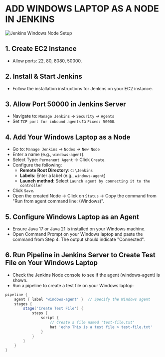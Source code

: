 # ADD WINDOWS LAPTOP AS A NODE IN JENKINS

![Jenkins Windows Node Setup](https://github.com/pandacloud1/DEVOPS/blob/main/JENKINS/Add_Nodes/Jenkins-Windows.png)


## 1. Create EC2 Instance
- Allow ports: 22, 80, 8080, 50000.

## 2. Install & Start Jenkins
- Follow the installation instructions for Jenkins on your EC2 instance.

## 3. Allow Port 50000 in Jenkins Server
- Navigate to: `Manage Jenkins` → `Security` → `Agents`
- Set `TCP port for inbound agents` to `Fixed: 50000`.

## 4. Add Your Windows Laptop as a Node
- Go to: `Manage Jenkins` → `Nodes` → `New Node`
- Enter a name (e.g., `windows-agent`).
- Select Type: `Permanent Agent` → Click `Create`.
- Configure the following:
  - **Remote Root Directory**: `C:\Jenkins`
  - **Labels**: Enter a label (e.g., `windows-agent`)
  - **Launch method**: Select `Launch agent by connecting it to the controller`
- Click `Save`.
- Open the created Node → Click on `Status` → Copy the command from "Run from agent command line: (Windows)".

## 5. Configure Windows Laptop as an Agent
- Ensure Java 17 or Java 21 is installed on your Windows machine.
- Open Command Prompt on your Windows laptop and paste the command from Step 4. The output should indicate "Connected".

## 6. Run Pipeline in Jenkins Server to Create Test File on Your Windows Laptop
- Check the Jenkins Node console to see if the agent (windows-agent) is shown.
- Run a pipeline to create a test file on your Windows laptop:

```groovy
pipeline {
    agent { label 'windows-agent' }  // Specify the Windows agent
    stages {
        stage('Create Test File') {
            steps {
                script {
                    // Create a file named 'test-file.txt'
                    bat 'echo This is a test file > test-file.txt'
                }
            }
        }
    }
}
